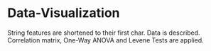 # Data-Visualization
String features are shortened to their first char.
Data is described.
Correlation matrix, One-Way ANOVA and Levene Tests are applied.
